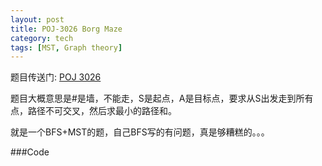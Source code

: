 ```yaml
---
layout: post
title: POJ-3026 Borg Maze 
category: tech
tags: [MST, Graph theory]
---
```


题目传送门: <a href = "http://poj.org/problem?id=3026" >POJ 3026</a>

题目大概意思是#是墙，不能走，S是起点，A是目标点，要求从S出发走到所有点，路径不可交叉，然后求最小的路径和。

就是一个BFS+MST的题，自己BFS写的有问题，真是够糟糕的。。。

###Code

<script src="https://gist.github.com/3622828.js"> </script>
